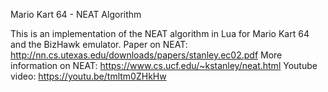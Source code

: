 Mario Kart 64 - NEAT Algorithm

This is an implementation of the NEAT algorithm in Lua for Mario Kart 64 and the BizHawk emulator. 
Paper on NEAT: http://nn.cs.utexas.edu/downloads/papers/stanley.ec02.pdf
More information on NEAT: https://www.cs.ucf.edu/~kstanley/neat.html
Youtube video: https://youtu.be/tmltm0ZHkHw
